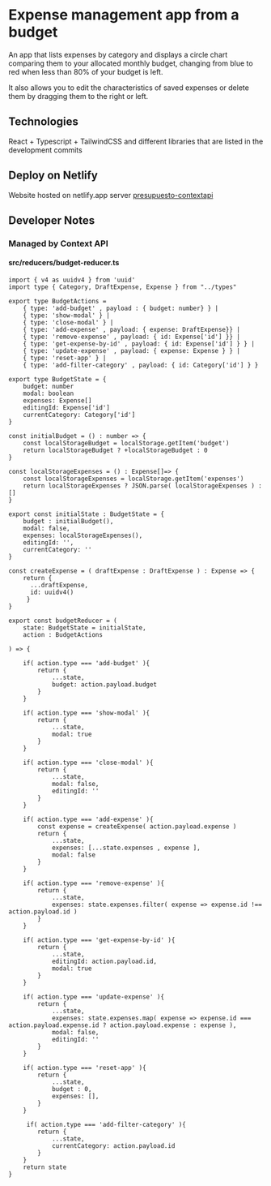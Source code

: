# Expense management app from a budget
An app that lists expenses by category and displays a circle chart comparing them to your allocated monthly budget, changing from blue to red when less than 80% of your budget is left.

It also allows you to edit the characteristics of saved expenses or delete them by dragging them to the right or left.
## Technologies
React + Typescript + TailwindCSS and different libraries that are listed in the development commits
## Deploy on Netlify
Website hosted on netlify.app server
[presupuesto-contextapi](https://presupuesto-contetextapi.netlify.app/)
## Developer Notes
### Managed by Context API
#### src/reducers/budget-reducer.ts
```
import { v4 as uuidv4 } from 'uuid'
import type { Category, DraftExpense, Expense } from "../types"

export type BudgetActions = 
    { type: 'add-budget' , payload : { budget: number} } |
    { type: 'show-modal' } |
    { type: 'close-modal' } |
    { type: 'add-expense' , payload: { expense: DraftExpense}} |
    { type: 'remove-expense' , payload: { id: Expense['id'] }} |
    { type: 'get-expense-by-id' , payload: { id: Expense['id'] } } |
    { type: 'update-expense' , payload: { expense: Expense } } |
    { type: 'reset-app' } |
    { type: 'add-filter-category' , payload: { id: Category['id'] } }

export type BudgetState = {
    budget: number
    modal: boolean
    expenses: Expense[]
    editingId: Expense['id']
    currentCategory: Category['id']
}

const initialBudget = () : number => {
    const localStorageBudget = localStorage.getItem('budget')
    return localStorageBudget ? +localStorageBudget : 0
}

const localStorageExpenses = () : Expense[]=> {
    const localStorageExpenses = localStorage.getItem('expenses')
    return localStorageExpenses ? JSON.parse( localStorageExpenses ) : []
}

export const initialState : BudgetState = {
    budget : initialBudget(),
    modal: false,
    expenses: localStorageExpenses(),
    editingId: '',
    currentCategory: ''
}

const createExpense = ( draftExpense : DraftExpense ) : Expense => {
    return { 
      ...draftExpense,
      id: uuidv4()  
     }
}

export const budgetReducer = (
    state: BudgetState = initialState,
    action : BudgetActions

) => {

    if( action.type === 'add-budget' ){
        return {
            ...state,
            budget: action.payload.budget
        }
    }

    if( action.type === 'show-modal' ){
        return {
            ...state,
            modal: true
        }
    }

    if( action.type === 'close-modal' ){
        return {
            ...state,
            modal: false,
            editingId: ''
        }
    }

    if( action.type === 'add-expense' ){
        const expense = createExpense( action.payload.expense )
        return {
            ...state,
            expenses: [...state.expenses , expense ],
            modal: false
        }
    }

    if( action.type === 'remove-expense' ){
        return {
            ...state,
            expenses: state.expenses.filter( expense => expense.id !== action.payload.id )            
        }
    }

    if( action.type === 'get-expense-by-id' ){
        return {
            ...state,
            editingId: action.payload.id,
            modal: true
        }
    }

    if( action.type === 'update-expense' ){
        return {
            ...state,
            expenses: state.expenses.map( expense => expense.id === action.payload.expense.id ? action.payload.expense : expense ),
            modal: false,
            editingId: ''
        }
    }
 
    if( action.type === 'reset-app' ){
        return {
            ...state,
            budget : 0,
            expenses: [],
        }
    }

     if( action.type === 'add-filter-category' ){
        return {
            ...state,
            currentCategory: action.payload.id
        }
    }
    return state
}
```

